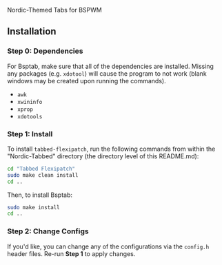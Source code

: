 
Nordic-Themed Tabs for BSPWM
## Installation
### Step 0: Dependencies
For Bsptab, make sure that all of the dependencies are installed. Missing any packages (e.g. `xdotool`) will cause the program to not work (blank windows may be created upon running the commands).
- `awk`
- `xwininfo`
- `xprop`
- `xdotools`
### Step 1: Install 
To install `tabbed-flexipatch`, run the following commands from within the "Nordic-Tabbed" directory (the directory level of this README.md):
```bash
cd "Tabbed Flexipatch"
sudo make clean install
cd ..
```
Then, to install Bsptab:
```bash
sudo make install
cd ..
```
### Step 2: Change Configs
If you'd like, you can change any of the configurations via the `config.h` header files. Re-run **Step 1** to apply changes.
